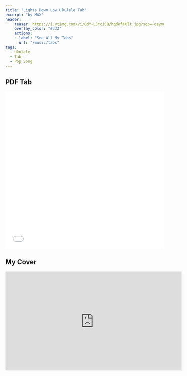 ```yaml
---
title: "Lights Down Low Ukulele Tab"
excerpt: "by MAX"
header:
    teaser: https://i.ytimg.com/vi/8dY-LJYciCQ/hqdefault.jpg?sqp=-oaymwEcCNACELwBSFXyq4qpAw4IARUAAIhCGAFwAcABBg==&rs=AOn4CLAkgeXUtra53uoft-NyRvQy3VrwTg
    overlay_color: "#333"
    actions:
    - label: "See All My Tabs"
      url: "/music/tabs"
tags:
  - Ukulele
  - Tab
  - Pop Song
---
```


## PDF Tab
<iframe src="/assets/tabs/Lights Down Low Riff Tab.pdf" width="100%" height="500px" frameborder="0"></iframe>

## My Cover
<iframe width="560" height="315" src="https://www.youtube.com/embed/8dY-LJYciCQ?si=1IWN7Ghg5L8seiy9" title="YouTube video player" frameborder="0" allow="accelerometer; autoplay; clipboard-write; encrypted-media; gyroscope; picture-in-picture; web-share" allowfullscreen></iframe>
